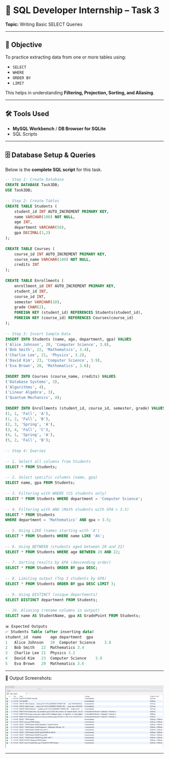 # 📌 SQL Developer Internship – Task 3
**Topic:** Writing Basic SELECT Queries  

---

## 🎯 Objective  
To practice extracting data from one or more tables using:
- `SELECT`
- `WHERE`
- `ORDER BY`
- `LIMIT`

This helps in understanding **Filtering, Projection, Sorting, and Aliasing**.

---

## 🛠 Tools Used  
- **MySQL Workbench** / **DB Browser for SQLite**  
- SQL Scripts  

---

## 🗄 Database Setup & Queries  

Below is the **complete SQL script** for this task.  

```sql
-- Step 1: Create Database
CREATE DATABASE Task3DB;
USE Task3DB;

-- Step 2: Create Tables
CREATE TABLE Students (
    student_id INT AUTO_INCREMENT PRIMARY KEY,
    name VARCHAR(100) NOT NULL,
    age INT,
    department VARCHAR(50),
    gpa DECIMAL(3,2)
);

CREATE TABLE Courses (
    course_id INT AUTO_INCREMENT PRIMARY KEY,
    course_name VARCHAR(100) NOT NULL,
    credits INT
);

CREATE TABLE Enrollments (
    enrollment_id INT AUTO_INCREMENT PRIMARY KEY,
    student_id INT,
    course_id INT,
    semester VARCHAR(10),
    grade CHAR(2),
    FOREIGN KEY (student_id) REFERENCES Students(student_id),
    FOREIGN KEY (course_id) REFERENCES Courses(course_id)
);

-- Step 3: Insert Sample Data
INSERT INTO Students (name, age, department, gpa) VALUES
('Alice Johnson', 20, 'Computer Science', 3.8),
('Bob Smith', 22, 'Mathematics', 3.4),
('Charlie Lee', 21, 'Physics', 3.2),
('David Kim', 23, 'Computer Science', 3.9),
('Eva Brown', 20, 'Mathematics', 3.6);

INSERT INTO Courses (course_name, credits) VALUES
('Database Systems', 3),
('Algorithms', 4),
('Linear Algebra', 3),
('Quantum Mechanics', 4);

INSERT INTO Enrollments (student_id, course_id, semester, grade) VALUES
(1, 1, 'Fall', 'A'),
(1, 2, 'Fall', 'B'),
(2, 3, 'Spring', 'A'),
(3, 4, 'Fall', 'C'),
(4, 1, 'Spring', 'A'),
(5, 2, 'Fall', 'B');

-- Step 4: Queries

-- 1. Select all columns from Students
SELECT * FROM Students;

-- 2. Select specific columns (name, gpa)
SELECT name, gpa FROM Students;

-- 3. Filtering with WHERE (CS students only)
SELECT * FROM Students WHERE department = 'Computer Science';

-- 4. Filtering with AND (Math students with GPA > 3.5)
SELECT * FROM Students 
WHERE department = 'Mathematics' AND gpa > 3.5;

-- 5. Using LIKE (names starting with 'A')
SELECT * FROM Students WHERE name LIKE 'A%';

-- 6. Using BETWEEN (students aged between 20 and 22)
SELECT * FROM Students WHERE age BETWEEN 20 AND 22;

-- 7. Sorting results by GPA (descending order)
SELECT * FROM Students ORDER BY gpa DESC;

-- 8. Limiting output (Top 3 students by GPA)
SELECT * FROM Students ORDER BY gpa DESC LIMIT 3;

-- 9. Using DISTINCT (unique departments)
SELECT DISTINCT department FROM Students;

-- 10. Aliasing (rename columns in output)
SELECT name AS StudentName, gpa AS GradePoint FROM Students;

📊 Expected Outputs
✅ Students Table (after inserting data)
student_id	name	age	department	gpa
1	Alice Johnson	20	Computer Science	3.8
2	Bob Smith	22	Mathematics	3.4
3	Charlie Lee	21	Physics	3.2
4	David Kim	23	Computer Science	3.9
5	Eva Brown	20	Mathematics	3.6

```
---

📸 Output Screenshots:  

![Output Screenshot](Outputs/output1.png)

---

